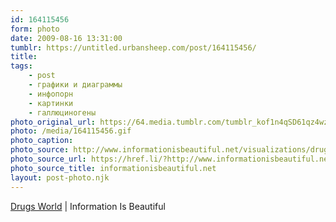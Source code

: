 ```yaml
---
id: 164115456
form: photo
date: 2009-08-16 13:31:00
tumblr: https://untitled.urbansheep.com/post/164115456/
title:
tags:
    - post
    - графики и диаграммы
    - инфопорн
    - картинки
    - галлюциногены
photo_original_url: https://64.media.tumblr.com/tumblr_kof1n4qSD61qz4wzio1_1280.gif
photo: /media/164115456.gif
photo_caption: 
photo_source: http://www.informationisbeautiful.net/visualizations/drugs-world/
photo_source_url: https://href.li/?http://www.informationisbeautiful.net/visualizations/drugs-world/
photo_source_title: informationisbeautiful.net
layout: post-photo.njk
---
```


<p><a href="http://www.informationisbeautiful.net/visualizations/drugs-world/">Drugs World</a> | Information Is Beautiful</p>
